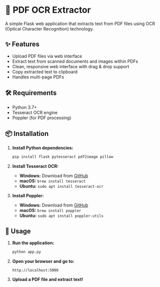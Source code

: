 # 📄 PDF OCR Extractor

A simple Flask web application that extracts text from PDF files using OCR (Optical Character Recognition) technology.

## ✨ Features

- Upload PDF files via web interface
- Extract text from scanned documents and images within PDFs
- Clean, responsive web interface with drag & drop support
- Copy extracted text to clipboard
- Handles multi-page PDFs

## 🛠️ Requirements

- Python 3.7+
- Tesseract OCR engine
- Poppler (for PDF processing)

## 📦 Installation

1. **Install Python dependencies:**
   ```bash
   pip install flask pytesseract pdf2image pillow
   ```

2. **Install Tesseract OCR:**
   - **Windows:** Download from [GitHub](https://github.com/UB-Mannheim/tesseract/wiki)
   - **macOS:** `brew install tesseract`
   - **Ubuntu:** `sudo apt install tesseract-ocr`

3. **Install Poppler:**
   - **Windows:** Download from [GitHub](https://github.com/oschwartz10612/poppler-windows/releases/)
   - **macOS:** `brew install poppler`
   - **Ubuntu:** `sudo apt install poppler-utils`

## 🚀 Usage

1. **Run the application:**
   ```bash
   python app.py
   ```

2. **Open your browser and go to:**
   ```
   http://localhost:5000
   ```

3. **Upload a PDF file and extract text!**
